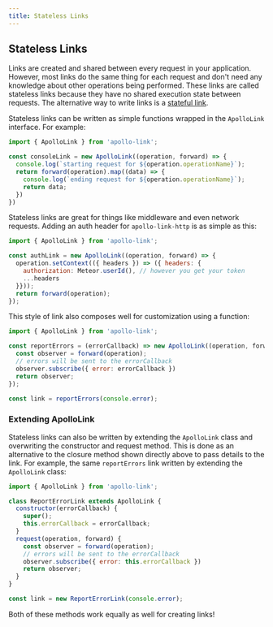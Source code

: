 ```yaml
---
title: Stateless Links
---
```


## Stateless Links

Links are created and shared between every request in your application. However, most links do the same thing for each request and don't need any knowledge about other operations being performed. These links are called stateless links because they have no shared execution state between requests. The alternative way to write links is a [stateful link](./stateful.html).

Stateless links can be written as simple functions wrapped in the `ApolloLink` interface. For example:

```js
import { ApolloLink } from 'apollo-link';

const consoleLink = new ApolloLink((operation, forward) => {
  console.log(`starting request for ${operation.operationName}`);
  return forward(operation).map((data) => {
    console.log(`ending request for ${operation.operationName}`);
    return data;
  })
})
```

Stateless links are great for things like middleware and even network requests. Adding an auth header for `apollo-link-http` is as simple as this:

```js
import { ApolloLink } from 'apollo-link';

const authLink = new ApolloLink((operation, forward) => {
  operation.setContext(({ headers }) => ({ headers: {
    authorization: Meteor.userId(), // however you get your token
    ...headers
  }}));
  return forward(operation);
});

```

This style of link also composes well for customization using a function:

```js
import { ApolloLink } from 'apollo-link';

const reportErrors = (errorCallback) => new ApolloLink((operation, forward) => {
  const observer = forward(operation);
  // errors will be sent to the errorCallback
  observer.subscribe({ error: errorCallback })
  return observer;
});

const link = reportErrors(console.error);
```

### Extending ApolloLink

Stateless links can also be written by extending the `ApolloLink` class and overwriting the constructor and request method. This is done as an alternative to the closure method shown directly above to pass details to the link. For example, the same `reportErrors` link written by extending the `ApolloLink` class:

```js
import { ApolloLink } from 'apollo-link';

class ReportErrorLink extends ApolloLink {
  constructor(errorCallback) {
    super();
    this.errorCallback = errorCallback;
  }
  request(operation, forward) {
    const observer = forward(operation);
    // errors will be sent to the errorCallback
    observer.subscribe({ error: this.errorCallback })
    return observer;
  }
}

const link = new ReportErrorLink(console.error);
```

Both of these methods work equally as well for creating links!
